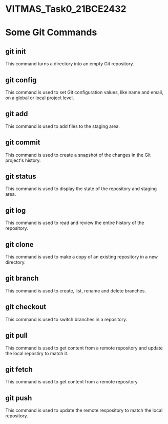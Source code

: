 # VITMAS_Task0_21BCE2432

# Some Git Commands

## git init
This command turns a directory into an empty Git repository.

## git config
This command is used to set Git configuration values, like name and email, on a global or local project level.

## git add
This command is used to add files to the staging area.

## git commit
This command is used to create a snapshot of the changes in the Git project's history.

## git status
This command is used to display the state of the repository and staging area.

## git log
This command is used to read and review the entire history of the repository.

## git clone
This command is used to make a copy of an existing repository in a new directory.

## git branch
This command is used to create, list, rename and delete branches.

## git checkout
This command is used to switch branches in a repository.

## git pull
This command is used to get content from a remote repository and update the local repostiry to match it.

## git fetch
This command is used to get content from a remote repository

## git push
This command is used to update the remote respository to match the local repository.
